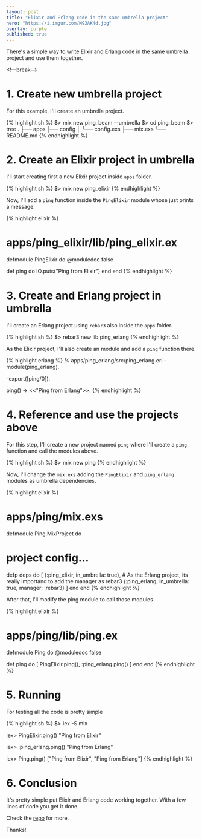 ```yaml
---
layout: post
title: "Elixir and Erlang code in the same umbrella project"
hero: "https://i.imgur.com/M93AK4d.jpg"
overlay: purple
published: true
---
```


There's a simple way to write Elixir and Erlang code in the same umbrella project and use them together.

<!–-break-–>

# 1. Create new umbrella project
For this example, I'll create an umbrella project.

{% highlight sh %}
$> mix new ping_beam --umbrella
$> cd ping_beam
$> tree
.
├── apps
├── config
│  └── config.exs
├── mix.exs
└── README.md
{% endhighlight %}

# 2. Create an Elixir project in umbrella
I'll start creating first a new Elixir project inside `apps` folder.

{% highlight sh %}
$> mix new ping_elixir
{% endhighlight %}

Now, I'll add a `ping` function inside the `PingElixir` module whose just prints a message.

{% highlight elixir %}
# apps/ping_elixir/lib/ping_elixir.ex
defmodule PingElixir do
  @moduledoc false

  def ping do
    IO.puts("Ping from Elixir")
  end
end
{% endhighlight %}

# 3. Create and Erlang project in umbrella
I'll create an Erlang project using `rebar3` also inside the `apps` folder.

{% highlight sh %}
$> rebar3 new lib ping_erlang
{% endhighlight %}

As the Elixir project, I'll also create an module and add a `ping` function there.

{% highlight erlang %}
% apps/ping_erlang/src/ping_erlang.erl
-module(ping_erlang).

-export([ping/0]).

ping() -> <<"Ping from Erlang">>.
{% endhighlight %}

# 4. Reference and use the projects above
For this step, I'll create a new project named `ping` where I'll create a `ping` function and call the modules above.

{% highlight sh %}
$> mix new ping
{% endhighlight %}

Now, I'll change the `mix.exs` adding the `PingElixir` and `ping_erlang` modules as umbrella dependencies.

{% highlight elixir %}
# apps/ping/mix.exs
defmodule Ping.MixProject do
  # project config...

  defp deps do
    [
      {:ping_elixir, in_umbrella: true},
      # As the Erlang project, its really importand to add the manager as rebar3
      {:ping_erlang, in_umbrella: true, manager: :rebar3}
    ]
  end
end
{% endhighlight %}

After that, I'll modify the ping module to call those modules.

{% highlight elixir %}
# apps/ping/lib/ping.ex

defmodule Ping do
  @moduledoc false

  def ping do
    [
      PingElixir.ping(),
      :ping_erlang.ping()
    ]
  end
end
{% endhighlight %}

# 5. Running
For testing all the code is pretty simple

{% highlight sh %}
$> iex -S mix

iex> PingElixir.ping()
"Ping from Elixir"

iex> :ping_erlang.ping()
"Ping from Erlang"

iex> Ping.ping()
["Ping from Elixir", "Ping from Erlang"]
{% endhighlight %}

# 6. Conclusion
It's pretty simple put Elixir and Erlang code working together. With a few lines of code you get it done.

Check the [repo](https://github.com/wesleimp/ping_beam) for more.

Thanks!